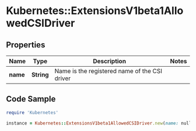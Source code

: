 # Kubernetes::ExtensionsV1beta1AllowedCSIDriver

## Properties

Name | Type | Description | Notes
------------ | ------------- | ------------- | -------------
**name** | **String** | Name is the registered name of the CSI driver | 

## Code Sample

```ruby
require 'Kubernetes'

instance = Kubernetes::ExtensionsV1beta1AllowedCSIDriver.new(name: null)
```


